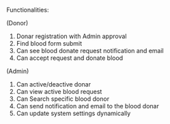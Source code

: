 Functionalities:

(Donor)
1. Donar registration with Admin approval
2. Find blood form submit
3. Can see blood donate request notification and email
4. Can accept request and donate blood

(Admin)
1. Can active/deactive donar
2. Can view active blood request
3. Can Search specific blood donor
4. Can send notification and email to the blood donar
5. Can update system settings dynamically
